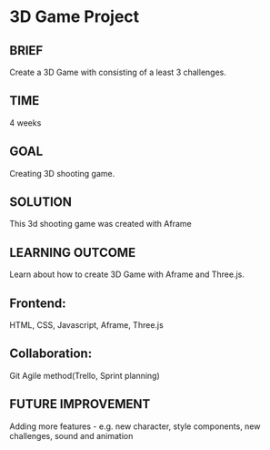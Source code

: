 # 3D Game Project


BRIEF
-----
Create a 3D Game with consisting of a least 3 challenges. 

TIME
---
4 weeks

GOAL
----
Creating 3D shooting game.

SOLUTION
---------
This 3d shooting game was created with Aframe 

LEARNING OUTCOME
----------------
Learn about how to create 3D Game with Aframe and Three.js.

Frontend:
--------
HTML, CSS, Javascript,  Aframe, Three.js

Collaboration:
-------------
Git
Agile method(Trello, Sprint planning)


FUTURE IMPROVEMENT
------------------
Adding more features - e.g. new character, style components, new challenges, sound and animation 



